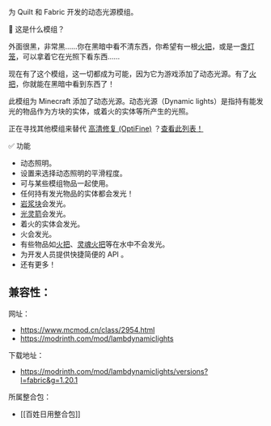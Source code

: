 为 Quilt 和 Fabric 开发的动态光源模组。

📖 这是什么模组？

外面很黑，非常黑……你在黑暗中看不清东西，你希望有一根[火把](https://www.mcmod.cn/item/947.html "Torch")，或是一盏[灯笼](https://www.mcmod.cn/item/210389.html "Lantern")，可以拿着它在光照下看东西……  

现在有了这个模组，这一切都成为可能，因为它为游戏添加了动态光源。有了[火把](https://www.mcmod.cn/item/947.html "Torch")，你就能在黑暗中看到东西了！

此模组为 Minecraft 添加了动态光源。动态光源（Dynamic lights）是指持有能发光的物品作为方块的实体，或着火的实体等所产生的光照。

正在寻找其他模组来替代 [高清修复 (OptiFine)](https://www.mcmod.cn/class/36.html "OF") ？[查看此列表！](https://optifine.alternatives.lambdaurora.dev/)

✅ 功能
- 动态照明。
- 设置来选择动态照明的平滑程度。
- 可与某些模组物品一起使用。
- 任何持有发光物品的实体都会发光！
- [岩浆块](https://www.mcmod.cn/item/35464.html "Magma Block")会发光。  
- [光灵箭](https://www.mcmod.cn/item/33847.html "Spectral Arrow")会发光。  
- 着火的实体会发光。  
- 火会发光。  
- 有些物品如[火把](https://www.mcmod.cn/item/947.html "Torch")、[灵魂火把](https://www.mcmod.cn/item/210391.html "Soul Torch")等在水中不会发光。  
- 为开发人员提供快捷简便的 API 。
- 还有更多！

兼容性：
- 

网址：
- https://www.mcmod.cn/class/2954.html
- https://modrinth.com/mod/lambdynamiclights

下载地址：
- https://modrinth.com/mod/lambdynamiclights/versions?l=fabric&g=1.20.1

所属整合包：
- [[百姓日用整合包]]